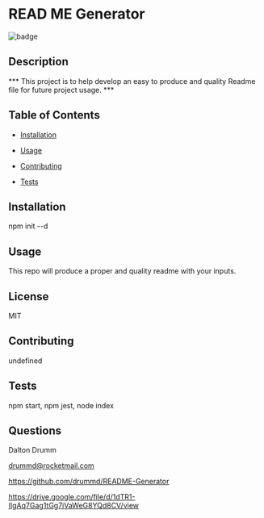 # READ ME Generator
  ![badge](https://img.shields.io/badge/BADGE-MIT-red.svg)

   
  ## Description

 *** This project is to help develop an easy to produce and quality Readme file for future project usage. ***

  ## Table of Contents
  * [Installation](#installation)
  * [Usage](#usage)

  * [Contributing](#contributing)
  * [Tests](#tests)

  ## Installation
   npm init --d

  ## Usage
   This repo will produce a proper and quality readme with your inputs.

  ## License
   MIT

  ## Contributing
   undefined

  ## Tests
   npm start, npm jest, node index

  ## Questions
   Dalton Drumm 


   drummd@rocketmail.com 

   
   https://github.com/drummd/README-Generator 

   https://drive.google.com/file/d/1dTR1-IIgAq7Gag1tGg7iVaWeG8YQd8CV/view
  

  


